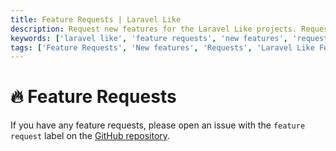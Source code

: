 ```yaml
---
title: Feature Requests | Laravel Like
description: Request new features for the Laravel Like projects. Request new features for the Laravel Like projects. Get the list of all feature requests available in the Laravel Like projects.
keywords: ['laravel like', 'feature requests', 'new features', 'request new features', 'feature requests for laravel like']
tags: ['Feature Requests', 'New features', 'Requests', 'Laravel Like Feature']
---
```


# 🔥 Feature Requests

If you have any feature requests, please open an issue with the `feature request` label on
the [GitHub repository](https://github.com/cslant/laravel-like/issues/new?assignees=&labels=&projects=&template=feature_request.md&title=).
